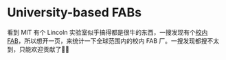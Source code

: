 # University-based FABs

看到 MIT 有个 Lincoln 实验室似乎搞得都是很牛的东西，一搜发现有个[校内 FAB](https://www.ll.mit.edu/about/facilities/microelectronics-laboratory)，所以想开一页，来统计一下全球范围内的校内 FAB 厂。一搜发现都搜不太到，只能欢迎贡献了😶‍🌫️
